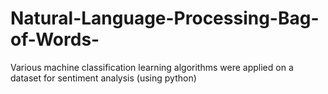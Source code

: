# Natural-Language-Processing-Bag-of-Words-
Various machine classification learning algorithms were applied on a dataset for sentiment analysis (using python)
